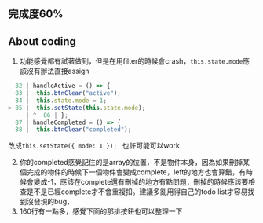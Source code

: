 
## 完成度60%
## About coding
1. 功能感覺都有試著做到，但是在用filter的時候會crash，`this.state.mode`應該沒有辦法直接assign

```javascript
  82 | handleActive = () => {
  83 | 	this.btnClear("active");
  84 | 	this.state.mode = 1;
> 85 | 	this.setState(this.state.mode);
     | ^  86 | };
  87 | handleCompleted = () => {
  88 | 	this.btnClear("completed");
  ```
  改成`this.setState({ mode: 1 }); `
  也許可能可以work

2. 你的completed感覺記住的是array的位置，不是物件本身，因為如果刪掉某個完成的物件的時候下一個物件會變成complete，left的地方也會算錯，有時候會變成-1，應該在complete還有刪掉的地方有點問題，刪掉的時候應該要檢查是不是已經complete才不會重複扣。建議多亂用得自己的todo list才容易找到沒發現的bug，
3. 160行有一點多，感覺下面的那排按鈕也可以整理一下